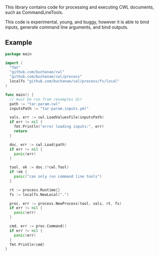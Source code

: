 This library contains code for processing and executing CWL documents, such as CommandLineTools.

This code is experimental, young, and buggy, however it is able to bind inputs, generate command line arguments, and bind outputs.

## Example

```go
package main

import (
  "fmt"
  "github.com/buchanae/cwl"
  "github.com/buchanae/cwl/process"
  localfs "github.com/buchanae/cwl/process/fs/local"
)

func main() {
  // must be run from /examples dir
  path := "tar-param.cwl"
  inputsPath := "tar-param.inputs.yml"

  vals, err := cwl.LoadValuesFile(inputsPath)
  if err != nil {
    fmt.Println("error loading inputs:", err)
    return
  }

  doc, err := cwl.Load(path)
  if err != nil {
    panic(err)
  }

  tool, ok := doc.(*cwl.Tool)
  if !ok {
    panic("can only run command line tools")
  }

  rt := process.Runtime{}
  fs := localfs.NewLocal(".")

  proc, err := process.NewProcess(tool, vals, rt, fs)
  if err != nil {
    panic(err)
  }

  cmd, err := proc.Command()
  if err != nil {
    panic(err)
  }
  fmt.Println(cmd)
}
```
